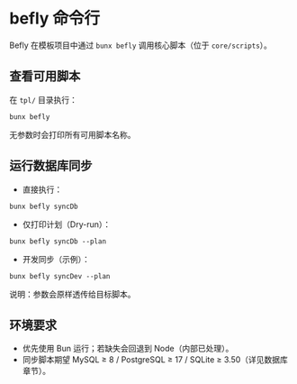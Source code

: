 # befly 命令行

Befly 在模板项目中通过 `bunx befly` 调用核心脚本（位于 `core/scripts`）。

## 查看可用脚本

在 `tpl/` 目录执行：

```
bunx befly
```

无参数时会打印所有可用脚本名称。

## 运行数据库同步

-   直接执行：

```
bunx befly syncDb
```

-   仅打印计划（Dry-run）：

```
bunx befly syncDb --plan
```

-   开发同步（示例）：

```
bunx befly syncDev --plan
```

说明：参数会原样透传给目标脚本。

## 环境要求

-   优先使用 Bun 运行；若缺失会回退到 Node（内部已处理）。
-   同步脚本期望 MySQL ≥ 8 / PostgreSQL ≥ 17 / SQLite ≥ 3.50（详见数据库章节）。
